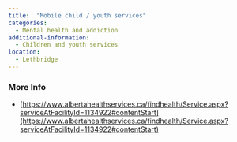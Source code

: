 ```yaml
---
title:  "Mobile child / youth services"
categories: 
  - Mental health and addiction
additional-information:
  - Children and youth services
location:
  - Lethbridge
---
```


### More Info
- [https://www.albertahealthservices.ca/findhealth/Service.aspx?serviceAtFacilityId=1134922#contentStart](https://www.albertahealthservices.ca/findhealth/Service.aspx?serviceAtFacilityId=1134922#contentStart)